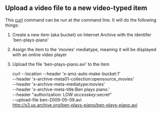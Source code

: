 ## Upload a video file to a new video-typed item

This [curl](http://curl.haxx.se/) command can be run at the command line. It will do the following things:

1. Create a new item (aka bucket) on Internet Archive with the identifer 'ben-plays-piano'
1. Assign the item to the 'movies' mediatype, meaning it will be displayed with an online video player
1. Upload the file 'ben-plays-piano.avi' to the item

    curl --location --header 'x-amz-auto-make-bucket:1' \
        --header 'x-archive-meta01-collection:opensource_movies' \
        --header 'x-archive-meta-mediatype:movies' \
        --header 'x-archive-meta-title:Ben plays piano.' \
        --header "authorization: LOW $accesskey:$secret" \
        --upload-file ben-2009-05-09.avi \
    http://s3.us.archive.org/ben-plays-piano/ben-plays-piano.avi
